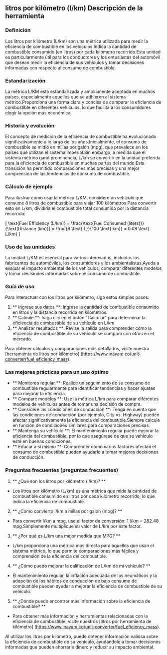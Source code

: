## litros por kilómetro (l/km) Descripción de la herramienta

### Definición
Los litros por kilómetro (L/km) son una métrica utilizada para medir la eficiencia de combustible en los vehículos.Indica la cantidad de combustible consumido (en litros) por cada kilómetro recorrido.Esta unidad es particularmente útil para los conductores y los entusiastas del automóvil que desean medir la eficiencia de sus vehículos y tomar decisiones informadas con respecto al consumo de combustible.

### Estandarización
La métrica L/KM está estandarizada y ampliamente aceptada en muchos países, especialmente aquellos que se adhieren al sistema métrico.Proporciona una forma clara y concisa de comparar la eficiencia de combustible en diferentes vehículos, lo que facilita a los consumidores elegir la opción más económica.

### Historia y evolución
El concepto de medición de la eficiencia de combustible ha evolucionado significativamente a lo largo de los años.Inicialmente, el consumo de combustible se midió en millas por galón (mpg), que prevalece en los países que utilizan el sistema imperial.Sin embargo, a medida que el sistema métrico ganó prominencia, L/km se convirtió en la unidad preferida para la eficiencia de combustible en muchas partes del mundo.Esta transición ha permitido comparaciones más precisas y una mejor comprensión de las tendencias de consumo de combustible.

### Cálculo de ejemplo
Para ilustrar cómo usar la métrica L/KM, considere un vehículo que consume 8 litros de combustible para viajar 100 kilómetros.Para convertir esto en L/km, dividiría el combustible total consumido por la distancia recorrida:

\[ \text{Fuel Efficiency (L/km)} = \frac{\text{Fuel Consumed (liters)}}{\text{Distance (km)}} = \frac{8 \text{ L}}{100 \text{ km}} = 0.08 \text{ L/km} \]

### Uso de las unidades
La unidad L/KM es esencial para varios interesados, incluidos los fabricantes de automóviles, los consumidores y los ambientalistas.Ayuda a evaluar el impacto ambiental de los vehículos, comparar diferentes modelos y tomar decisiones informadas sobre el consumo de combustible.

### Guía de uso
Para interactuar con los litros por kilómetro, siga estos simples pasos:

1. ** Ingrese sus datos **: Ingrese la cantidad de combustible consumido en litros y la distancia recorrida en kilómetros.
2. ** Calcule **: haga clic en el botón "Calcular" para determinar la eficiencia de combustible de su vehículo en L/km.
3. ** Analizar resultados **: Revise la salida para comprender cómo la eficiencia de combustible de su vehículo se compara con otros en el mercado.

Para obtener cálculos y comparaciones más detallados, visite nuestra [herramienta de litros por kilómetro] (https://www.inayam.co/unit-converter/fuel_eficiency_mass).

### Las mejores prácticas para un uso óptimo
- ** Monitoreo regular **: Realice un seguimiento de su consumo de combustible regularmente para identificar tendencias y hacer ajustes para mejorar la eficiencia.
- ** Compare modelos **: Use la métrica L/km para comparar diferentes modelos de vehículos antes de tomar una decisión de compra.
- ** Considere las condiciones de conducción **: Tenga en cuenta que las condiciones de conducción (por ejemplo, City vs. Highway) pueden afectar significativamente la eficiencia del combustible.Siempre calcule en función de condiciones similares para comparaciones precisas.
- ** Mantenga su vehículo **: El mantenimiento regular puede mejorar la eficiencia del combustible, por lo que asegúrese de que su vehículo esté en buenas condiciones.
- ** Educar a sí mismo **: Comprender cómo varios factores afectan el consumo de combustible pueden ayudarlo a tomar mejores decisiones de conducción.

### Preguntas frecuentes (preguntas frecuentes)

1. ** ¿Qué son los litros por kilómetro (l/km)? **
- Los litros por kilómetro (L/km) es una métrica que mide la cantidad de combustible consumido en litros por cada kilómetro recorrido, lo que indica la eficiencia de combustible.

2. ** ¿Cómo convierto l/km a millas por galón (mpg)? **
- Para convertir l/km a mpg, use el factor de conversión: 1 l/km = 282.48 mpg.Simplemente multiplique su valor de L/km por este factor.

3. ** ¿Por qué es L/km una mejor medida que MPG? **
- L/km proporciona una métrica más directa para aquellos que usan el sistema métrico, lo que permite comparaciones más fáciles y comprensión de la eficiencia del combustible.

4. ** ¿Cómo puedo mejorar la calificación de L/km de mi vehículo? **
- El mantenimiento regular, la inflación adecuada de los neumáticos y la adopción de los hábitos de conducción de bajo consumo de combustible pueden ayudar a mejorar la eficiencia de combustible de su vehículo.

5. ** ¿Dónde puedo encontrar más información sobre la eficiencia de combustible? **
- Para obtener más información y herramientas relacionadas con la eficiencia de combustible, visite nuestros [litros por herramienta de kilómetro] (https://www.inayam.co/unit-converter/fuel_eficiency_mass).

Al utilizar los litros por kilómetro, puede obtener información valiosa sobre la eficiencia de combustible de su vehículo, ayudándole a tomar decisiones informadas que pueden ahorrarle dinero y reducir su impacto ambiental.